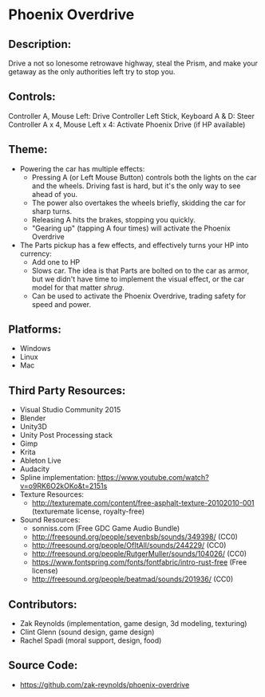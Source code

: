# Phoenix Overdrive

## Description:
Drive a not so lonesome retrowave highway, steal the Prism, and make your getaway as the only authorities left try to stop you.

## Controls:
Controller A, Mouse Left: Drive
Controller Left Stick, Keyboard A & D: Steer
Controller A x 4, Mouse Left x 4: Activate Phoenix Drive (if HP available)

## Theme:
- Powering the car has multiple effects:
	- Pressing A (or Left Mouse Button) controls both the lights on the car and the wheels. Driving fast is hard, but it's the only way to see ahead of you.
	- The power also overtakes the wheels briefly, skidding the car for sharp turns.
	- Releasing A hits the brakes, stopping you quickly.
	- "Gearing up" (tapping A four times) will activate the Phoenix Overdrive
- The Parts pickup has a few effects, and effectively turns your HP into currency:
	- Add one to HP
	- Slows car. The idea is that Parts are bolted on to the car as armor, but we didn't have time to implement the visual effect, or the car model for that matter *shrug*.
	- Can be used to activate the Phoenix Overdrive, trading safety for speed and power.
	
## Platforms:
- Windows
- Linux
- Mac

## Third Party Resources:
- Visual Studio Community 2015
- Blender
- Unity3D
- Unity Post Processing stack
- Gimp
- Krita
- Ableton Live
- Audacity
- Spline implementation: https://www.youtube.com/watch?v=o9RK6O2kOKo&t=2151s
- Texture Resources:
	- http://texturemate.com/content/free-asphalt-texture-20102010-001 (texturemate license, royalty-free)
- Sound Resources:
	- sonniss.com (Free GDC Game Audio Bundle)
	- http://freesound.org/people/sevenbsb/sounds/349398/ (CC0)
	- http://freesound.org/people/OfItAll/sounds/244229/ (CC0)
	- http://freesound.org/people/RutgerMuller/sounds/104026/ (CC0)
	- https://www.fontspring.com/fonts/fontfabric/intro-rust-free (Free license)
	- http://freesound.org/people/beatmad/sounds/201936/ (CC0)

## Contributors:
- Zak Reynolds (implementation, game design, 3d modeling, texturing)
- Clint Glenn (sound design, game design)
- Rachel Spadi (moral support, design, food)

## Source Code:
- https://github.com/zak-reynolds/phoenix-overdrive
